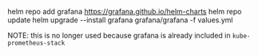 helm repo add grafana https://grafana.github.io/helm-charts
helm repo update
helm upgrade --install grafana grafana/grafana -f values.yml


NOTE: this is no longer used because grafana is already included in `kube-prometheus-stack`